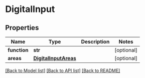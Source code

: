 # DigitalInput

## Properties
Name | Type | Description | Notes
------------ | ------------- | ------------- | -------------
**function** | **str** |  | [optional] 
**areas** | [**DigitalInputAreas**](DigitalInputAreas.md) |  | [optional] 

[[Back to Model list]](../README.md#documentation-for-models) [[Back to API list]](../README.md#documentation-for-api-endpoints) [[Back to README]](../README.md)

